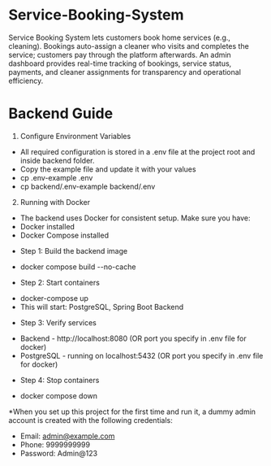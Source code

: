 # Service-Booking-System
Service Booking System lets customers book home services (e.g., cleaning). Bookings auto-assign a cleaner who visits and completes the service; customers pay through the platform afterwards. An admin dashboard provides real-time tracking of bookings, service status, payments, and cleaner assignments for transparency and operational efficiency.

# Backend Guide

1. Configure Environment Variables

- All required configuration is stored in a .env file at the project root and inside backend folder.
- Copy the example file and update it with your values
- cp .env-example .env
- cp backend/.env-example backend/.env

2. Running with Docker

- The backend uses Docker for consistent setup. Make sure you have:
- Docker installed
- Docker Compose installed

* Step 1: Build the backend image
- docker compose build --no-cache

* Step 2: Start containers
- docker-compose up
- This will start: PostgreSQL, Spring Boot Backend

* Step 3: Verify services
- Backend - http://localhost:8080 (OR port you specify in .env file for docker)
- PostgreSQL - running on localhost:5432 (OR port you specify in .env file for docker)

* Step 4: Stop containers
- docker compose down

*When you set up this project for the first time and run it, a dummy admin account is created with the following credentials:
- Email: admin@example.com
- Phone: 9999999999
- Password: Admin@123
